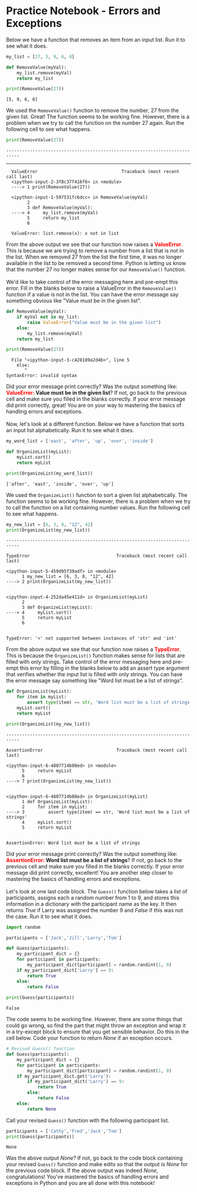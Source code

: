 # Practice Notebook - Errors and Exceptions

Below we have a function that removes an item from an input list.  Run it to see what it does.


```python
my_list = [27, 5, 9, 6, 8]

def RemoveValue(myVal):
    my_list.remove(myVal)
    return my_list

print(RemoveValue(27))
```

    [5, 9, 6, 8]


We used the `RemoveValue()` function to remove the number, 27 from the given list.  Great! The function seems to be working fine.  However, there is a problem when we try to call the function on the number 27 again.  Run the following cell to see what happens.  


```python
print(RemoveValue(27))
```


    ---------------------------------------------------------------------------

   ---------------------------------------------------------------------------
      ValueError                                Traceback (most recent call last)
      <ipython-input-2-3f8c37f416f6> in <module>
      ----> 1 print(RemoveValue(27))
      
      <ipython-input-1-597531fc6dcc> in RemoveValue(myVal)
            2 
            3 def RemoveValue(myVal):
      ----> 4     my_list.remove(myVal)
            5     return my_list
            6 
      
      ValueError: list.remove(x): x not in list


From the above output we see that our function now raises a <font color=red>**ValueError**</font>.  This is because we are trying to remove a number from a list that is not in the list.  When we removed 27 from the list the first time, it was no longer available in the list to be removed a second time. Python is letting us know that the number 27 no longer makes sense for our `RemoveValue()` function. 
<br><br>
We'd like to take control of the error messaging here and pre-empt this error. Fill in the blanks below to raise a ValueError in the `RemoveValue()` function if a value is not in the list. You can have the error message say something obvious like "Value must be in the given list".


```python
def RemoveValue(myVal):
    if myVal not in my_list:
        raise ValueError("Value must be in the given list")
    else:
        my_list.remove(myVal)
    return my_list

print(RemoveValue(27))
```


      File "<ipython-input-3-c428189a2d4b>", line 5
        else:
           ^
    SyntaxError: invalid syntax



Did your error message print correctly? Was the output something like: **<font color=red>ValueError:</font> Value must be in the given list**? If not, go back to the previous cell and make sure you filled in the blanks correctly.  If your error message did print correctly, great! You are on your way to mastering the basics of handling errors and exceptions.
<br><br>
Now, let's look at a different function.  Below we have a function that sorts an input list alphabetically.  Run it to see what it does.


```python
my_word_list = ['east', 'after', 'up', 'over', 'inside']

def OrganizeList(myList):
    myList.sort()
    return myList

print(OrganizeList(my_word_list))
```

    ['after', 'east', 'inside', 'over', 'up']


We used the `OrganizeList()` function to sort a given list alphabetically.  The function seems to be working fine.  However, there is a problem when we try to call the function on a list containing number values.  Run the following cell to see what happens.


```python
my_new_list = [6, 3, 8, "12", 42]
print(OrganizeList(my_new_list))
```


    ---------------------------------------------------------------------------

    TypeError                                 Traceback (most recent call last)

    <ipython-input-5-459d95f39adf> in <module>
          1 my_new_list = [6, 3, 8, "12", 42]
    ----> 2 print(OrganizeList(my_new_list))
    

    <ipython-input-4-252da45e411d> in OrganizeList(myList)
          2 
          3 def OrganizeList(myList):
    ----> 4     myList.sort()
          5     return myList
          6 


    TypeError: '<' not supported between instances of 'str' and 'int'


From the above output we see that our function now raises a <font color=red>**TypeError**</font>. This is because the `OrganizeList()` function makes sense for lists that are filled with only strings.  Take control of the error messaging here and pre-empt this error by filling in the blanks below to add an assert type argument that verifies whether the input list is filled with only strings. You can have the error message say something like "Word list must be a list of strings".


```python
def OrganizeList(myList):
    for item in myList:
        assert type(item) == str, 'Word list must be a list of strings'
    myList.sort()
    return myList

print(OrganizeList(my_new_list))
```


    ---------------------------------------------------------------------------

    AssertionError                            Traceback (most recent call last)

    <ipython-input-6-4807714b08ed> in <module>
          5     return myList
          6 
    ----> 7 print(OrganizeList(my_new_list))
    

    <ipython-input-6-4807714b08ed> in OrganizeList(myList)
          1 def OrganizeList(myList):
          2     for item in myList:
    ----> 3         assert type(item) == str, 'Word list must be a list of strings'
          4     myList.sort()
          5     return myList


    AssertionError: Word list must be a list of strings


Did your error message print correctly? Was the output something like: **<font color=red>AssertionError:</font> Word list must be a list of strings**? If not, go back to the previous cell and make sure you filled in the blanks correctly. If your error message did print correctly, excellent! You are another step closer to mastering the basics of handling errors and exceptions.
<br><br>
Let's look at one last code block.  The `Guess()` function below takes a list of participants, assigns each a random number from 1 to 9, and stores this information in a dictionary with the participant name as the key.  It then returns *True* if Larry was assigned the number 9 and *False* if this was not the case. Run it to see what it does.


```python
import random

participants = ['Jack','Jill','Larry','Tom']

def Guess(participants):
    my_participant_dict = {}
    for participant in participants:
        my_participant_dict[participant] = random.randint(1, 9)
    if my_participant_dict['Larry'] == 9:
        return True
    else:
        return False
    
print(Guess(participants))
```

    False


The code seems to be working fine.  However, there are some things that could go wrong, so find the part that might throw an exception and wrap it in a try-except block to ensure that you get sensible behavior.  Do this in the cell below. Code your function to return *None* if an exception occurs.


```python
# Revised Guess() function
def Guess(participants):
    my_participant_dict = {}
    for participant in participants:
        my_participant_dict[participant] = random.randint(1, 9)
    if my_participant_dict.get('Larry'):
        if my_participant_dict('Larry') == 9:
            return True
        else:
            return False
    else:
        return None
```

Call your revised `Guess()` function with the following participant list.


```python
participants = ['Cathy','Fred','Jack','Tom']
print(Guess(participants))
```

    None


Was the above output *None*? If not, go back to the code block containing your revised `Guess()` function and make edits so that the output is *None* for the previous code block.  If the above output was indeed *None*, congratulations! You've mastered the basics of handling errors and exceptions in Python and you are all done with this notebook!
